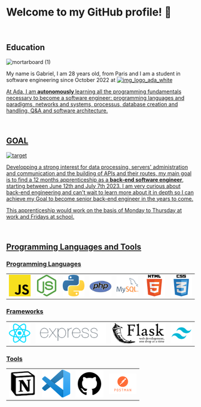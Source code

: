 <h1>Welcome to my GitHub profile! 👋 </h1>

<br>

<h2>Education</h2>

![mortarboard (1)](https://user-images.githubusercontent.com/114992640/227162567-86b147c1-882e-4a60-ba56-82c1b44f74b2.png)
  
My name is Gabriel, I am 28 years old, from Paris and I am a student in software engineering since October 2022 at <a href="https://adatechschool.fr/" target="_blank"><img width="222" alt="img_logo_ada_white" src="https://user-images.githubusercontent.com/114992640/226121105-6b60144a-2be4-4511-8cb0-dee6c2bd0ffe.png">
<br>

At Ada, I am<b> autonomously </b>learning all the programming fundamentals necessary to become a software engineer: programming languages and paradigms, networks and systems, processus, database creation and handling, Q&A and software architecture.

<br>
  
<h2>GOAL</h2>

![target](https://user-images.githubusercontent.com/114992640/227160287-02df8019-917f-44b6-8301-130f8b17d5af.png)

Developping a strong interest for data processing, servers' administration and communication and the building of APIs and their routes, my main goal is to find a 12 months apprenticeship as a <strong>back-end software engineer</strong>, starting between June 12th and July 7th 2023. I am very curious about back-end engineering and can't wait to learn more about it in depth so I can achieve my Goal to become senior back-end engineer in the years to come. 

This apprenticeship would work on the basis of Monday to Thursday at work and Fridays at school.

<br>

<h2>Programming Languages and Tools</h2>

<h3>Programming Languages</h3>  
<table>
  <tbody>
    <tr>
      <td>
        <img src="./logos/JavaScript.png">
      </td>
      <td>
        <img src="./logos/Node.png">
      </td>
      <td>
        <img src="./logos/Python.png">
      </td>
      <td>
        <img src="./logos/PHP.png">
      </td>
      <td>
        <img src="./logos/MySQL.png">
      </td>
      <td>
        <img src="./logos/html.png">
      </td>
      <td>
        <img src="./logos/css.png">
      </td>
    </tr>
  </tbody>
</table>

<h3>Frameworks</h3>
<table>
  <tbody>
    <tr>
      <td>
        <img src="./logos/React.png">
      </td>
      <td>
        <img src="./logos/express.png">
      </td>
      <td>
        <img src="./logos/flask.png">
      </td>
      <td>
        <img src="./logos/Tailwind.png">
      </td>
    </tr>
  </tbody>
</table>

<h3>Tools</h3>
<table>
  <tbody>
    <tr>
      <td>
        <img src="./logos/Notion.png">
      </td>
      <td>
        <img src="./logos/vs_code.png">
      </td>
      <td>
        <img src="./logos/github.png">
      </td>
      <td>
        <img src="./logos/Postman.png">
      </td>
    </tr>
  </tbody>
</table>

